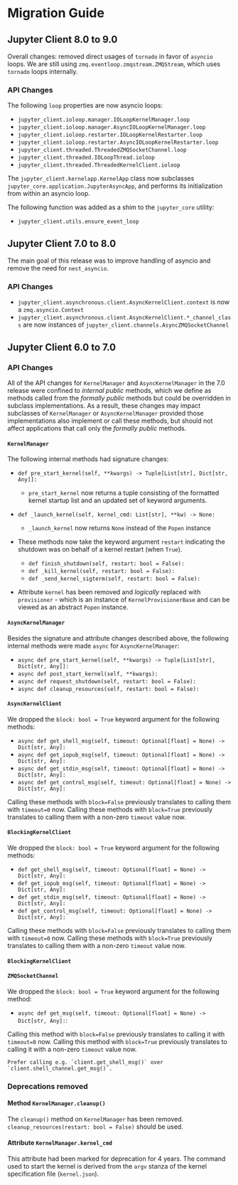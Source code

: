# Migration Guide

## Jupyter Client 8.0 to 9.0

Overall changes: removed direct usages of `tornado` in favor of `asyncio` loops.
We are still using `zmq.eventloop.zmqstream.ZMQStream`, which uses `tornado`
loops internally.

### API Changes

The following `loop` properties are now asyncio loops:

- `jupyter_client.ioloop.manager.IOLoopKernelManager.loop`
- `jupyter_client.ioloop.manager.AsyncIOLoopKernelManager.loop`
- `jupyter_client.ioloop.restarter.IOLoopKernelRestarter.loop`
- `jupyter_client.ioloop.restarter.AsyncIOLoopKernelRestarter.loop`
- `jupyter_client.threaded.ThreadedZMQSocketChannel.loop`
- `jupyter_client.threaded.IOLoopThread.ioloop`
- `jupyter_client.threaded.ThreadedKernelClient.ioloop`

The `jupyter_client.kernelapp.KernelApp` class now subclasses
`jupyter_core.application.JupyterAsyncApp`, and performs its initialization
from within an asyncio loop.

The following function was added as a shim to the `jupyter_core` utility:

- `jupyter_client.utils.ensure_event_loop`

## Jupyter Client 7.0 to 8.0

The main goal of this release was to improve handling of asyncio and remove
the need for `nest_asyncio`.

### API Changes

- `jupyter_client.asynchronous.client.AsyncKernelClient.context` is now a `zmq.asyncio.Context`
- `jupyter_client.asynchronous.client.AsyncKernelClient.*_channel_class` are now instances of `jupyter_client.channels.AsyncZMQSocketChannel`

## Jupyter Client 6.0 to 7.0

### API Changes

All of the API changes for `KernelManager` and `AsyncKernelManager` in the 7.0 release were confined to _internal public_ methods, which we define as methods called from the _formally public_ methods but could be overridden in subclass implementations. As a result, these changes may impact subclasses of `KernelManager` or `AsyncKernelManager` provided those implementations also implement or call these methods, but should not affect applications that call only the _formally public_ methods.

#### `KernelManager`

The following internal methods had signature changes:

- `def pre_start_kernel(self, **kwargs) -> Tuple[List[str], Dict[str, Any]]:`

  - `pre_start_kernel` now returns a tuple consisting of the formatted kernel startup list and an updated set of keyword arguments.

- `def _launch_kernel(self, kernel_cmd: List[str], **kw) -> None:`

  - `_launch_kernel` now returns `None` instead of the `Popen` instance

- These methods now take the keyword argument `restart` indicating the shutdown was on behalf of a kernel restart (when `True`).

  - `def finish_shutdown(self, restart: bool = False):`
  - `def _kill_kernel(self, restart: bool = False):`
  - `def _send_kernel_sigterm(self, restart: bool = False):`

- Attribute `kernel` has been removed and _logically_ replaced with `provisioner` - which is an instance of `KernelProvisionerBase` and can be viewed as an abstract `Popen` instance.

#### `AsyncKernelManager`

Besides the signature and attribute changes described above, the following internal methods were made `async` for `AsyncKernelManager`:

- `async def pre_start_kernel(self, **kwargs) -> Tuple[List[str], Dict[str, Any]]:`
- `async def post_start_kernel(self, **kwargs):`
- `async def request_shutdown(self, restart: bool = False):`
- `async def cleanup_resources(self, restart: bool = False):`

#### `AsyncKernelClient`

We dropped the `block: bool = True` keyword argument for the following methods:

- `async def get_shell_msg(self, timeout: Optional[float] = None) -> Dict[str, Any]:`
- `async def get_iopub_msg(self, timeout: Optional[float] = None) -> Dict[str, Any]:`
- `async def get_stdin_msg(self, timeout: Optional[float] = None) -> Dict[str, Any]:`
- `async def get_control_msg(self, timeout: Optional[float] = None) -> Dict[str, Any]:`

Calling these methods with `block=False` previously translates to calling them with `timeout=0` now.
Calling these methods with `block=True` previously translates to calling them with a non-zero `timeout` value now.

#### `BlockingKernelClient`

We dropped the `block: bool = True` keyword argument for the following methods:

- `def get_shell_msg(self, timeout: Optional[float] = None) -> Dict[str, Any]:`
- `def get_iopub_msg(self, timeout: Optional[float] = None) -> Dict[str, Any]:`
- `def get_stdin_msg(self, timeout: Optional[float] = None) -> Dict[str, Any]:`
- `def get_control_msg(self, timeout: Optional[float] = None) -> Dict[str, Any]:`

Calling these methods with `block=False` previously translates to calling them with `timeout=0` now.
Calling these methods with `block=True` previously translates to calling them with a non-zero `timeout` value now.

#### `BlockingKernelClient`

#### `ZMQSocketChannel`

We dropped the `block: bool = True` keyword argument for the following method:

- `async def get_msg(self, timeout: Optional[float] = None) -> Dict[str, Any]:`:

Calling this method with `block=False` previously translates to calling it with `timeout=0` now.
Calling this method with `block=True` previously translates to calling it with a non-zero `timeout` value now.

```{admonition} Note
Prefer calling e.g. `client.get_shell_msg()` over `client.shell_channel.get_msg()`.
```

### Deprecations removed

#### Method `KernelManager.cleanup()`

The `cleanup()` method on `KernelManager` has been removed. `cleanup_resources(restart: bool = False)` should be used.

#### Attribute `KernelManager.kernel_cmd`

This attribute had been marked for deprecation for 4 years. The command used to start the kernel is derived from the `argv` stanza of the kernel specification file (`kernel.json`).
